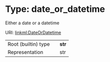 
# Type: date_or_datetime

Either a date or a datetime

URI: [linkml:DateOrDatetime](https://w3id.org/linkml/DateOrDatetime)

|  |  |  |
| --- | --- | --- |
| Root (builtin) type | | **str** |
| Representation | | str |
